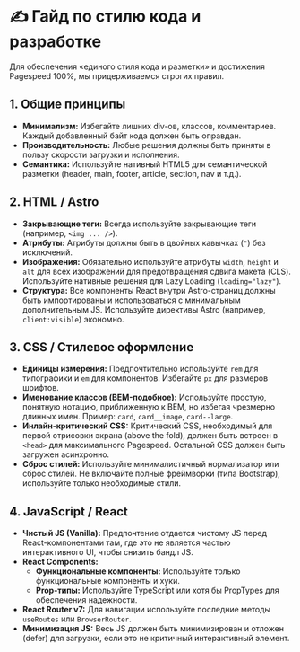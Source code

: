 # ✍️ Гайд по стилю кода и разработке

Для обеспечения «единого стиля кода и разметки» и достижения Pagespeed 100%, мы придерживаемся строгих правил.

## 1. Общие принципы

* **Минимализм:** Избегайте лишних div-ов, классов, комментариев. Каждый добавленный байт кода должен быть оправдан.
* **Производительность:** Любые решения должны быть приняты в пользу скорости загрузки и исполнения.
* **Семантика:** Используйте нативный HTML5 для семантической разметки (header, main, footer, article, section, nav и т.д.).

## 2. HTML / Astro

* **Закрывающие теги:** Всегда используйте закрывающие теги (например, `<img ... />`).
* **Атрибуты:** Атрибуты должны быть в двойных кавычках (`"`) без исключений.
* **Изображения:** Обязательно используйте атрибуты `width`, `height` и `alt` для всех изображений для предотвращения сдвига макета (CLS). Используйте нативные решения для Lazy Loading (`loading="lazy"`).
* **Структура:** Все компоненты React внутри Astro-страниц должны быть импортированы и использоваться с минимальным дополнительным JS. Используйте директивы Astro (например, `client:visible`) экономно.

## 3. CSS / Стилевое оформление

* **Единицы измерения:** Предпочтительно используйте `rem` для типографики и `em` для компонентов. Избегайте `px` для размеров шрифтов.
* **Именование классов (BEM-подобное):** Используйте простую, понятную нотацию, приближенную к BEM, но избегая чрезмерно длинных имен. Пример: `card`, `card__image`, `card--large`.
* **Инлайн-критический CSS:** Критический CSS, необходимый для первой отрисовки экрана (above the fold), должен быть встроен в `<head>` для максимального Pagespeed. Остальной CSS должен быть загружен асинхронно.
* **Сброс стилей:** Используйте минималистичный нормализатор или сброс стилей. Не включайте полные фреймворки (типа Bootstrap), используйте только необходимые стили.

## 4. JavaScript / React

* **Чистый JS (Vanilla):** Предпочтение отдается чистому JS перед React-компонентами там, где это не является частью интерактивного UI, чтобы снизить бандл JS.
* **React Components:**
    * **Функциональные компоненты:** Используйте только функциональные компоненты и хуки.
    * **Prop-типы:** Используйте TypeScript или хотя бы PropTypes для обеспечения надежности.
* **React Router v7:** Для навигации используйте последние методы `useRoutes` или `BrowserRouter`.
* **Минимизация JS:** Весь JS должен быть минимизирован и отложен (defer) для загрузки, если это не критичный интерактивный элемент.